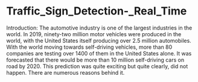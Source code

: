 # Traffic_Sign_Detection-_Real_Time

Introduction:
The automotive industry is one of the largest industries in the world. In 2019, ninety-two million motor 
vehicles were produced in the world, with the United States itself producing over 2.5 million automobiles. 
With the world moving towards self-driving vehicles, more than 80 companies are testing over 1400 of them 
in the United States alone. It was forecasted that there would be more than 10 million self-driving cars on 
road by 2020. This prediction was quite exciting but quite clearly, did not happen. There are numerous 
reasons behind it.

